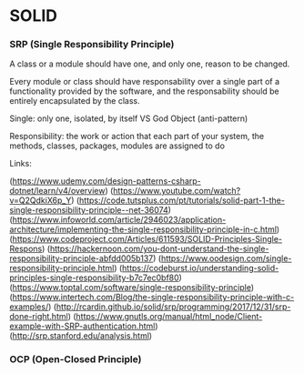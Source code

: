 # SOLID


### SRP (Single Responsibility Principle)

A class or a module should have one, and only one, reason to be changed.

Every module or class should have responsability over a single part of a functionality provided by the software, and the responsability should be entirely encapsulated by the class.

Single: only one, isolated, by itself VS God Object (anti-pattern)

Responsibility: the work or action that each part of your system, the methods, classes, packages, modules are assigned to do

Links:

(https://www.udemy.com/design-patterns-csharp-dotnet/learn/v4/overview)
(https://www.youtube.com/watch?v=Q2QdkiX6p_Y)
(https://code.tutsplus.com/pt/tutorials/solid-part-1-the-single-responsibility-principle--net-36074)
(https://www.infoworld.com/article/2946023/application-architecture/implementing-the-single-responsibility-principle-in-c.html)
(https://www.codeproject.com/Articles/611593/SOLID-Principles-Single-Respons)
(https://hackernoon.com/you-dont-understand-the-single-responsibility-principle-abfdd005b137)
(https://www.oodesign.com/single-responsibility-principle.html)
(https://codeburst.io/understanding-solid-principles-single-responsibility-b7c7ec0bf80)
(https://www.toptal.com/software/single-responsibility-principle)
(https://www.intertech.com/Blog/the-single-responsibility-principle-with-c-examples/)
(http://rcardin.github.io/solid/srp/programming/2017/12/31/srp-done-right.html)
(https://www.gnutls.org/manual/html_node/Client-example-with-SRP-authentication.html)
(http://srp.stanford.edu/analysis.html)

### OCP (Open-Closed Principle)
